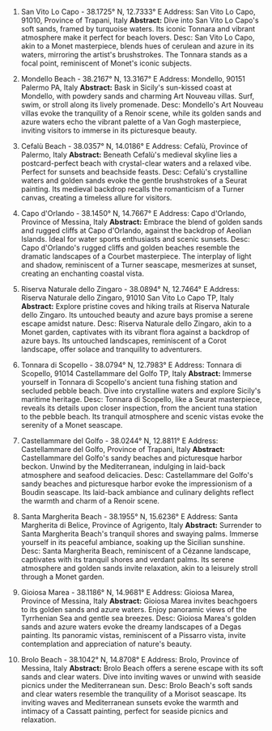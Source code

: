 1. San Vito Lo Capo - 38.1725° N, 12.7333° E
   Address: San Vito Lo Capo, 91010, Province of Trapani, Italy
   **Abstract:** Dive into San Vito Lo Capo's soft sands, framed by turquoise waters. Its iconic Tonnara and vibrant atmosphere make it perfect for beach lovers.
   Desc: San Vito Lo Capo, akin to a Monet masterpiece, blends hues of cerulean and azure in its waters, mirroring the artist's brushstrokes. The Tonnara stands as a focal point, reminiscent of Monet's iconic subjects.

2. Mondello Beach - 38.2167° N, 13.3167° E
   Address: Mondello, 90151 Palermo PA, Italy
   **Abstract:** Bask in Sicily's sun-kissed coast at Mondello, with powdery sands and charming Art Nouveau villas. Surf, swim, or stroll along its lively promenade.
   Desc: Mondello's Art Nouveau villas evoke the tranquility of a Renoir scene, while its golden sands and azure waters echo the vibrant palette of a Van Gogh masterpiece, inviting visitors to immerse in its picturesque beauty.

3. Cefalù Beach - 38.0357° N, 14.0186° E
   Address: Cefalù, Province of Palermo, Italy
   **Abstract:** Beneath Cefalù's medieval skyline lies a postcard-perfect beach with crystal-clear waters and a relaxed vibe. Perfect for sunsets and beachside feasts.
   Desc: Cefalù's crystalline waters and golden sands evoke the gentle brushstrokes of a Seurat painting. Its medieval backdrop recalls the romanticism of a Turner canvas, creating a timeless allure for visitors.

4. Capo d'Orlando - 38.1450° N, 14.7667° E
   Address: Capo d'Orlando, Province of Messina, Italy
   **Abstract:** Embrace the blend of golden sands and rugged cliffs at Capo d'Orlando, against the backdrop of Aeolian Islands. Ideal for water sports enthusiasts and scenic sunsets.
   Desc: Capo d'Orlando's rugged cliffs and golden beaches resemble the dramatic landscapes of a Courbet masterpiece. The interplay of light and shadow, reminiscent of a Turner seascape, mesmerizes at sunset, creating an enchanting coastal vista.

5. Riserva Naturale dello Zingaro - 38.0894° N, 12.7464° E
   Address: Riserva Naturale dello Zingaro, 91010 San Vito Lo Capo TP, Italy
   **Abstract:** Explore pristine coves and hiking trails at Riserva Naturale dello Zingaro. Its untouched beauty and azure bays promise a serene escape amidst nature.
   Desc: Riserva Naturale dello Zingaro, akin to a Monet garden, captivates with its vibrant flora against a backdrop of azure bays. Its untouched landscapes, reminiscent of a Corot landscape, offer solace and tranquility to adventurers.

6. Tonnara di Scopello - 38.0794° N, 12.7983° E
   Address: Tonnara di Scopello, 91014 Castellammare del Golfo TP, Italy
   **Abstract:** Immerse yourself in Tonnara di Scopello's ancient tuna fishing station and secluded pebble beach. Dive into crystalline waters and explore Sicily's maritime heritage.
   Desc: Tonnara di Scopello, like a Seurat masterpiece, reveals its details upon closer inspection, from the ancient tuna station to the pebble beach. Its tranquil atmosphere and scenic vistas evoke the serenity of a Monet seascape.

7. Castellammare del Golfo - 38.0244° N, 12.8811° E
   Address: Castellammare del Golfo, Province of Trapani, Italy
   **Abstract:** Castellammare del Golfo's sandy beaches and picturesque harbor beckon. Unwind by the Mediterranean, indulging in laid-back atmosphere and seafood delicacies.
   Desc: Castellammare del Golfo's sandy beaches and picturesque harbor evoke the impressionism of a Boudin seascape. Its laid-back ambiance and culinary delights reflect the warmth and charm of a Renoir scene.

8. Santa Margherita Beach - 38.1955° N, 15.6236° E
   Address: Santa Margherita di Belice, Province of Agrigento, Italy
   **Abstract:** Surrender to Santa Margherita Beach's tranquil shores and swaying palms. Immerse yourself in its peaceful ambiance, soaking up the Sicilian sunshine.
   Desc: Santa Margherita Beach, reminiscent of a Cézanne landscape, captivates with its tranquil shores and verdant palms. Its serene atmosphere and golden sands invite relaxation, akin to a leisurely stroll through a Monet garden.

9. Gioiosa Marea - 38.1186° N, 14.9681° E
   Address: Gioiosa Marea, Province of Messina, Italy
   **Abstract:** Gioiosa Marea invites beachgoers to its golden sands and azure waters. Enjoy panoramic views of the Tyrrhenian Sea and gentle sea breezes.
   Desc: Gioiosa Marea's golden sands and azure waters evoke the dreamy landscapes of a Degas painting. Its panoramic vistas, reminiscent of a Pissarro vista, invite contemplation and appreciation of nature's beauty.

10. Brolo Beach - 38.1042° N, 14.8708° E
    Address: Brolo, Province of Messina, Italy
    **Abstract:** Brolo Beach offers a serene escape with its soft sands and clear waters. Dive into inviting waves or unwind with seaside picnics under the Mediterranean sun.
    Desc: Brolo Beach's soft sands and clear waters resemble the tranquility of a Morisot seascape. Its inviting waves and Mediterranean sunsets evoke the warmth and intimacy of a Cassatt painting, perfect for seaside picnics and relaxation.